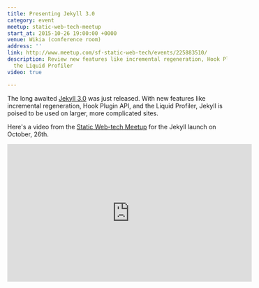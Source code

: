 ```yaml
---
title: Presenting Jekyll 3.0
category: event
meetup: static-web-tech-meetup
start_at: 2015-10-26 19:00:00 +0000
venue: Wikia (conference room)
address: ''
link: http://www.meetup.com/sf-static-web-tech/events/225883510/
description: Review new features like incremental regeneration, Hook Plugin API, and
  the Liquid Profiler
video: true

---
```

The long awaited [Jekyll 3.0](http://jekyllrb.com/news/2015/10/26/jekyll-3-0-released/) was just released. With new features like incremental regeneration, Hook Plugin API, and the Liquid Profiler, Jekyll is poised to be used on larger, more complicated sites.

Here's a video from the [Static Web-tech Meetup](http://www.staticwebtech.com/presentations/launching-jekyll-3.0/) for the Jekyll launch on October, 26th.

<div class="embed-container">
<iframe width="560" height="315" src="https://www.youtube.com/embed/sPZK8w55cBQ" frameborder="0" allowfullscreen></iframe>
</div>


